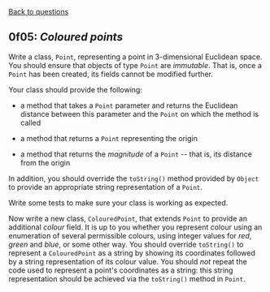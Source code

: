 [Back to questions](../README.md)

## 0f05: *Coloured points*

Write a class, `Point`, representing a point in 3-dimensional Euclidean space.  You should ensure that objects of type
`Point` are *immutable*.  That is, once a `Point` has been created, its fields cannot be modified further.

Your class should provide the following:

* a method that takes a `Point` parameter and returns the Euclidean distance between
this parameter and the `Point` on which the method is called

* a method that returns a `Point` representing the origin

* a method that returns the *magnitude* of a `Point` -- that is, its distance from the origin

In addition, you should override the `toString()` method provided by `Object` to provide
an appropriate string representation of a `Point`.

Write some tests to make sure your class is working as expected.

Now write a new class, `ColouredPoint`, that extends `Point` to provide an additional
*colour* field.  It is up to you whether you represent colour using an enumeration of several permissible
colours, using integer values for *red*, *green* and *blue*, or some other way.  You should override `toString()` to represent
a `ColouredPoint` as a string by showing its coordinates followed by a string representation of its colour value.  You should *not* repeat the
code used to represent a point's coordinates as a string: this string representation should be achieved via
the `toString()` method in `Point`.

